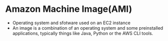 # Amazon Machine Image(AMI)
- Operating system and sfotware used on an EC2 instance
- An image is a combination of an operating system and
some preinstalled applications, typically things like Java, Python or the AWS CLI tools.